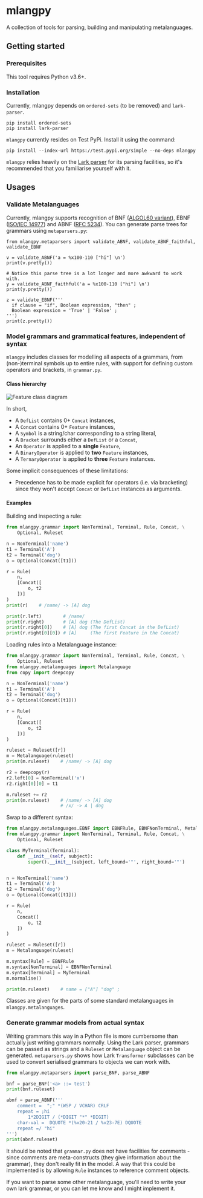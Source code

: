 # mlangpy

A collection of tools for parsing, building and manipulating metalanguages.

## Getting started

### Prerequisites

This tool requires Python v3.6+.

### Installation

Currently, mlangpy depends on `ordered-sets` (to be removed) and `lark-parser`.

```
pip install ordered-sets
pip install lark-parser
```

`mlangpy` currently resides on Test PyPi. Install it using the command:

```
pip install --index-url https://test.pypi.org/simple --no-deps mlangpy
```


`mlangpy` relies heavily on the [Lark parser](https://github.com/lark-parser/lark "Lark parser") for its parsing facilities, so it's recommended that you familiarise yourself with it.
## Usages

### Validate Metalanguages 

Currently, mlangpy supports recognition of BNF ([ALGOL60 variant](homepages.cs.ncl.ac.uk/cliff.jones/publications/OCRd/BBG63.pdf)), EBNF ([ISO/IEC 14977](https://www.cl.cam.ac.uk/~mgk25/iso-14977.pdf)) and ABNF ([RFC 5234](https://tools.ietf.org/html/rfc5234)). You can generate parse trees for grammars using `metaparsers.py`:

```
from mlangpy.metaparsers import validate_ABNF, validate_ABNF_faithful, validate_EBNF

v = validate_ABNF('a = %x100-110 ["hi"] \n')
print(v.pretty())

# Notice this parse tree is a lot longer and more awkward to work with.
y = validate_ABNF_faithful('a = %x100-110 ["hi"] \n')
print(y.pretty())

z = validate_EBNF('''
  if clause = "if", Boolean expression, "then" ;
  Boolean expression = 'True' | 'False' ;
''')
print(z.pretty())
```

### Model grammars and grammatical features, independent of syntax

`mlangpy` includes classes for modelling all aspects of a grammars, from (non-)terminal symbols up to entire rules, with
support for defining custom operators and brackets, in `grammar.py`.

#### Class hierarchy
![Feature class diagram](./images/class_diagram.png)

In short,
* A `DefList` contains 0+ `Concat` instances,
* A `Concat` contains 0+ `Feature` instances,
* A `Symbol` is a string/char corresponding to a string literal,
* A `Bracket` surrounds either a `DefList` or a `Concat`,
* An `Operator` is applied to a **single** `Feature`,
* A `BinaryOperator` is applied to **two** `Feature` instances,
* A `TernaryOperator` is applied to **three** `Feature` instances.

Some implicit consequences of these limitations:
* Precedence has to be made explicit for operators (i.e. via bracketing) since
they won't accept `Concat` or `DefList` instances as arguments.

#### Examples

Building and inspecting a rule:
```python
from mlangpy.grammar import NonTerminal, Terminal, Rule, Concat, \
    Optional, Ruleset

n = NonTerminal('name')
t1 = Terminal('A')
t2 = Terminal('dog')
o = Optional(Concat([t1]))

r = Rule(
    n,
    [Concat([
        o, t2
    ])]
)
print(r)    # /name/ -> [A] dog

print(r.left)        # /name/
print(r.right)       # [A] dog (The DefList)
print(r.right[0])    # [A] dog (The first Concat in the DefList)
print(r.right[0][0]) # [A]     (The first Feature in the Concat)
```

Loading rules into a Metalanguage instance:
```python
from mlangpy.grammar import NonTerminal, Terminal, Rule, Concat, \
    Optional, Ruleset
from mlangpy.metalanguages import Metalanguage
from copy import deepcopy

n = NonTerminal('name')
t1 = Terminal('A')
t2 = Terminal('dog')
o = Optional(Concat([t1]))

r = Rule(
    n,
    [Concat([
        o, t2
    ])]
)

ruleset = Ruleset([r])
m = Metalanguage(ruleset)
print(m.ruleset)    # /name/ -> [A] dog

r2 = deepcopy(r)
r2.left[0] = NonTerminal('x')
r2.right[0][0] = t1

m.ruleset += r2
print(m.ruleset)    # /name/ -> [A] dog
                    # /x/ -> A | dog
```

Swap to a different syntax:
```python
from mlangpy.metalanguages.EBNF import EBNFRule, EBNFNonTerminal, Metalanguage
from mlangpy.grammar import NonTerminal, Terminal, Rule, Concat, \
    Optional, Ruleset

class MyTerminal(Terminal):
    def __init__(self, subject):
        super().__init__(subject, left_bound='"', right_bound='"')


n = NonTerminal('name')
t1 = Terminal('A')
t2 = Terminal('dog')
o = Optional(Concat([t1]))

r = Rule(
    n,
    Concat([
        o, t2
    ])
)

ruleset = Ruleset([r])
m = Metalanguage(ruleset)

m.syntax[Rule] = EBNFRule
m.syntax[NonTerminal] = EBNFNonTerminal
m.syntax[Terminal] = MyTerminal
m.normalise()

print(m.ruleset)    # name = ["A"] "dog" ;
```
Classes are given for the parts of some standard metalanguages in `mlangpy.metalanguages`.

### Generate grammar models from actual syntax
Writing grammars this way in a Python file is more cumbersome than actually just writing grammars normally.
Using the Lark parser, grammars can be passed as strings and a `Ruleset` or `Metalanguage` object can be generated. 
`metaparsers.py` shows how Lark `Transformer` subclasses can be used to convert serialised grammars to objects we
can work with.

```python
from mlangpy.metaparsers import parse_BNF, parse_ABNF

bnf = parse_BNF('<a> ::= test')
print(bnf.ruleset)

abnf = parse_ABNF('''
    comment =  ";" *(WSP / VCHAR) CRLF
    repeat = ;hi
        1*2DIGIT / (*DIGIT "*" *DIGIT)
    char-val =  DQUOTE *(%x20-21 / %x23-7E) DQUOTE
    repeat =/ "hi"
''')
print(abnf.ruleset)
```

It should be noted that `grammar.py` does not have facilities for comments - since comments are meta-constructs (they give
information about the grammar), they don't really fit in the model. A way that this could be implemented is by
allowing `Rule` instances to reference comment objects.

If you want to parse some other metalanguage, you'll need to write your own lark grammar, or you can let me know and I might
implement it.

